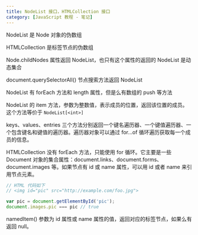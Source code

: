 ```yaml
---
title: NodeList 接口，HTMLCollection 接口
category: [JavaScript 教程 - 笔记]
---
```


NodeList 是 Node 对象的伪数组

HTMLCollection 是标签节点的伪数组

Node.childNodes 属性返回 NodeList，也只有这个属性的返回的 NodeList 是动态集合

document.querySelectorAll() 节点搜索方法返回 NodeList

NodeList 有 forEach 方法和 length 属性，但是么有数组的 push 等方法

NodeList 的 item 方法，参数为整数值，表示成员的位置，返回该位置的成员。这个方法等价于 `NodeList[<int>]`

keys、values、entries 三个方法分别返回一个键名遍历器、一个键值遍历器、一个包含键名和键值的遍历器。遍历器对象可以通过 for...of 循环遍历获取每一个成员的信息。

HTMLCollection 没有 forEach 方法，只能使用 for 循环。它主要是一些 Document 对象的集合属性：document.links、document.forms、document.images 等。如果节点有 id 或 name 属性，可以用 id 或者 name 来引用节点元素。

```js
// HTML 代码如下
// <img id="pic" src="http://example.com/foo.jpg">

var pic = document.getElementById('pic');
document.images.pic === pic // true
```

namedItem() 参数为 id 属性或 name 属性的值，返回对应的标签节点，如果么有返回 null。